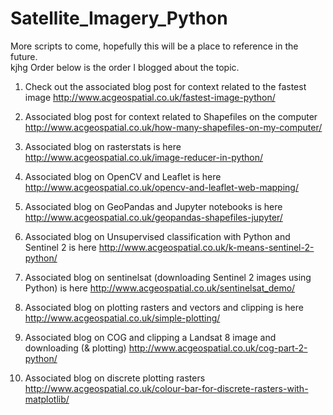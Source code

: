 # Satellite_Imagery_Python
More scripts to come, hopefully this will be a place to reference in the future.
<br>
kjhg
Order below is the order I blogged about the topic. 

1. Check out the associated blog post for context related to the fastest image
http://www.acgeospatial.co.uk/fastest-image-python/

2. Associated blog post for context related to Shapefiles on the computer
http://www.acgeospatial.co.uk/how-many-shapefiles-on-my-computer/

3. Associated blog on rasterstats is here
http://www.acgeospatial.co.uk/image-reducer-in-python/

4. Associated blog on OpenCV and Leaflet is here
http://www.acgeospatial.co.uk/opencv-and-leaflet-web-mapping/

5. Associated blog on GeoPandas and Jupyter notebooks is here
http://www.acgeospatial.co.uk/geopandas-shapefiles-jupyter/

6. Associated blog on Unsupervised classification with Python and Sentinel 2 is here
http://www.acgeospatial.co.uk/k-means-sentinel-2-python/

7. Associated blog on sentinelsat (downloading Sentinel 2 images using Python) is here 
http://www.acgeospatial.co.uk/sentinelsat_demo/

8. Associated blog on plotting rasters and vectors and clipping is here
http://www.acgeospatial.co.uk/simple-plotting/

9. Associated blog on COG and clipping a Landsat 8 image and downloading (& plotting)
http://www.acgeospatial.co.uk/cog-part-2-python/

10. Associated blog on discrete plotting rasters
http://www.acgeospatial.co.uk/colour-bar-for-discrete-rasters-with-matplotlib/
